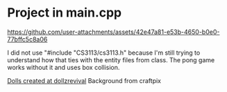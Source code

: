 # Project in main.cpp


https://github.com/user-attachments/assets/42e47a81-e53b-4650-b0e0-77bffc5c8a06

I did not use "#include "CS3113/cs3113.h" because I'm still trying to understand how that ties with the entity files from class. 
The pong game works without it and uses box collision.


[Dolls created at dollzrevival](https://dollzrevival.neocities.org/) 
Background from craftpix
